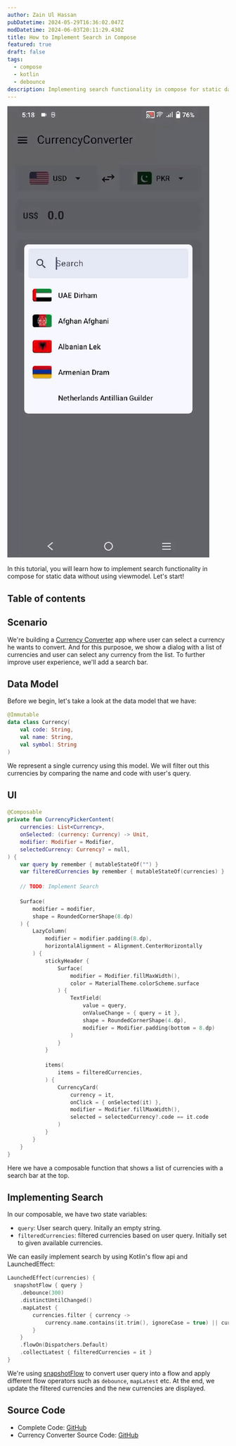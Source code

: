 ```yaml
---
author: Zain Ul Hassan
pubDatetime: 2024-05-29T16:36:02.047Z
modDatetime: 2024-06-03T20:11:29.430Z
title: How to Implement Search in Compose
featured: true
draft: false
tags:
  - compose
  - kotlin
  - debounce
description: Implementing search functionality in compose for static data without view model
---
```


![Demo](../../assets/images/currency-converter-search-gif.gif)

In this tutorial, you will learn how to implement search functionality in compose for static data without using viewmodel. Let's start!

## Table of contents

## Scenario

We're building a [Currency Converter](https://github.com/zainulhassan815/currency-converter) app where user can select a currency he wants to convert. And for this purposoe, we show a dialog with a list of currencies and user can select any currency from the list. To further improve user experience, we'll add a search bar.

## Data Model

Before we begin, let's take a look at the data model that we have:

```kotlin
@Immutable
data class Currency(
    val code: String,
    val name: String,
    val symbol: String
)
```

We represent a single currency using this model. We will filter out this currencies by comparing the name and code with user's query.

## UI

```kotlin
@Composable
private fun CurrencyPickerContent(
    currencies: List<Currency>,
    onSelected: (currency: Currency) -> Unit,
    modifier: Modifier = Modifier,
    selectedCurrency: Currency? = null,
) {
    var query by remember { mutableStateOf("") }
    var filteredCurrencies by remember { mutableStateOf(currencies) }

    // TODO: Implement Search

    Surface(
        modifier = modifier,
        shape = RoundedCornerShape(8.dp)
    ) {
        LazyColumn(
            modifier = modifier.padding(8.dp),
            horizontalAlignment = Alignment.CenterHorizontally
        ) {
            stickyHeader {
                Surface(
                    modifier = Modifier.fillMaxWidth(),
                    color = MaterialTheme.colorScheme.surface
                ) {
                    TextField(
                        value = query,
                        onValueChange = { query = it },
                        shape = RoundedCornerShape(4.dp),
                        modifier = Modifier.padding(bottom = 8.dp)
                    )
                }
            }

            items(
                items = filteredCurrencies,
            ) {
                CurrencyCard(
                    currency = it,
                    onClick = { onSelected(it) },
                    modifier = Modifier.fillMaxWidth(),
                    selected = selectedCurrency?.code == it.code
                )
            }
        }
    }
}
```

Here we have a composable function that shows a list of currencies with a search bar at the top.

## Implementing Search

In our composable, we have two state variables:

- `query`: User search query. Initally an empty string.
- `filteredCurrencies`: filtered currencies based on user query. Initially set to given available currencies.

We can easily implement search by using Kotlin's flow api and LaunchedEffect:

```kotlin
LaunchedEffect(currencies) {
  snapshotFlow { query }
    .debounce(300)
    .distinctUntilChanged()
    .mapLatest {
        currencies.filter { currency ->
            currency.name.contains(it.trim(), ignoreCase = true) || currency.code.contains(it.trim(), ignoreCase = true)
        }
    }
    .flowOn(Dispatchers.Default)
    .collectLatest { filteredCurrencies = it }
}
```

We're using [snapshotFlow](https://developer.android.com/develop/ui/compose/side-effects#snapshotFlow) to convert user query into a flow and apply different flow operators such as `debounce`, `mapLatest` etc. At the end, we update the filtered currencies and the new currencies are displayed.

## Source Code

- Complete Code: [GitHub](https://github.com/zainulhassan815/currency-converter/blob/main/app/src/main/java/org/dreamerslab/currencyconverter/ui/home/CurrencyPickerDialog.kt#L66)
- Currency Converter Source Code: [GitHub](https://github.com/zainulhassan815/currency-converter)
